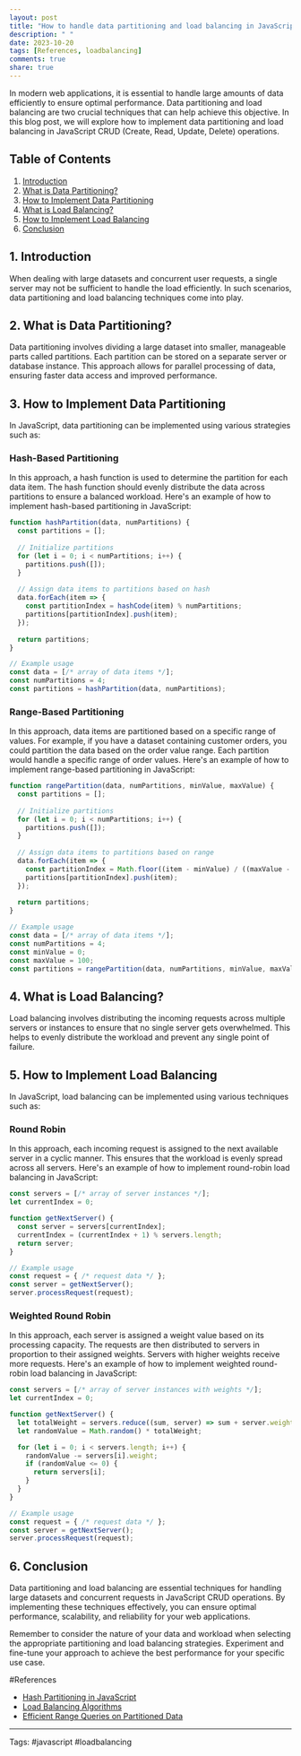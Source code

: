 ```yaml
---
layout: post
title: "How to handle data partitioning and load balancing in JavaScript CRUD operations."
description: " "
date: 2023-10-20
tags: [References, loadbalancing]
comments: true
share: true
---
```


In modern web applications, it is essential to handle large amounts of data efficiently to ensure optimal performance. Data partitioning and load balancing are two crucial techniques that can help achieve this objective. In this blog post, we will explore how to implement data partitioning and load balancing in JavaScript CRUD (Create, Read, Update, Delete) operations.

## Table of Contents
1. [Introduction](#introduction)
2. [What is Data Partitioning?](#data-partitioning)
3. [How to Implement Data Partitioning](#implement-data-partitioning)
4. [What is Load Balancing?](#load-balancing)
5. [How to Implement Load Balancing](#implement-load-balancing)
6. [Conclusion](#conclusion)

## 1. Introduction<a name="introduction"></a>
When dealing with large datasets and concurrent user requests, a single server may not be sufficient to handle the load efficiently. In such scenarios, data partitioning and load balancing techniques come into play.

## 2. What is Data Partitioning?<a name="data-partitioning"></a>
Data partitioning involves dividing a large dataset into smaller, manageable parts called partitions. Each partition can be stored on a separate server or database instance. This approach allows for parallel processing of data, ensuring faster data access and improved performance.

## 3. How to Implement Data Partitioning<a name="implement-data-partitioning"></a>
In JavaScript, data partitioning can be implemented using various strategies such as:

### Hash-Based Partitioning
In this approach, a hash function is used to determine the partition for each data item. The hash function should evenly distribute the data across partitions to ensure a balanced workload. Here's an example of how to implement hash-based partitioning in JavaScript:
```javascript
function hashPartition(data, numPartitions) {
  const partitions = [];
  
  // Initialize partitions
  for (let i = 0; i < numPartitions; i++) {
    partitions.push([]);
  }
  
  // Assign data items to partitions based on hash
  data.forEach(item => {
    const partitionIndex = hashCode(item) % numPartitions;
    partitions[partitionIndex].push(item);
  });
  
  return partitions;
}

// Example usage
const data = [/* array of data items */];
const numPartitions = 4;
const partitions = hashPartition(data, numPartitions);
```

### Range-Based Partitioning
In this approach, data items are partitioned based on a specific range of values. For example, if you have a dataset containing customer orders, you could partition the data based on the order value range. Each partition would handle a specific range of order values. Here's an example of how to implement range-based partitioning in JavaScript:
```javascript
function rangePartition(data, numPartitions, minValue, maxValue) {
  const partitions = [];
  
  // Initialize partitions
  for (let i = 0; i < numPartitions; i++) {
    partitions.push([]);
  }
  
  // Assign data items to partitions based on range
  data.forEach(item => {
    const partitionIndex = Math.floor((item - minValue) / ((maxValue - minValue) / numPartitions));
    partitions[partitionIndex].push(item);
  });
  
  return partitions;
}

// Example usage
const data = [/* array of data items */];
const numPartitions = 4;
const minValue = 0;
const maxValue = 100;
const partitions = rangePartition(data, numPartitions, minValue, maxValue);
```

## 4. What is Load Balancing?<a name="load-balancing"></a>
Load balancing involves distributing the incoming requests across multiple servers or instances to ensure that no single server gets overwhelmed. This helps to evenly distribute the workload and prevent any single point of failure.

## 5. How to Implement Load Balancing<a name="implement-load-balancing"></a>
In JavaScript, load balancing can be implemented using various techniques such as:

### Round Robin
In this approach, each incoming request is assigned to the next available server in a cyclic manner. This ensures that the workload is evenly spread across all servers. Here's an example of how to implement round-robin load balancing in JavaScript:
```javascript
const servers = [/* array of server instances */];
let currentIndex = 0;

function getNextServer() {
  const server = servers[currentIndex];
  currentIndex = (currentIndex + 1) % servers.length;
  return server;
}

// Example usage
const request = { /* request data */ };
const server = getNextServer();
server.processRequest(request);
```

### Weighted Round Robin
In this approach, each server is assigned a weight value based on its processing capacity. The requests are then distributed to servers in proportion to their assigned weights. Servers with higher weights receive more requests. Here's an example of how to implement weighted round-robin load balancing in JavaScript:
```javascript
const servers = [/* array of server instances with weights */];
let currentIndex = 0;

function getNextServer() {
  let totalWeight = servers.reduce((sum, server) => sum + server.weight, 0);
  let randomValue = Math.random() * totalWeight;

  for (let i = 0; i < servers.length; i++) {
    randomValue -= servers[i].weight;
    if (randomValue <= 0) {
      return servers[i];
    }
  }
}

// Example usage
const request = { /* request data */ };
const server = getNextServer();
server.processRequest(request);
```

## 6. Conclusion<a name="conclusion"></a>
Data partitioning and load balancing are essential techniques for handling large datasets and concurrent requests in JavaScript CRUD operations. By implementing these techniques effectively, you can ensure optimal performance, scalability, and reliability for your web applications.

Remember to consider the nature of your data and workload when selecting the appropriate partitioning and load balancing strategies. Experiment and fine-tune your approach to achieve the best performance for your specific use case.

#References
- [Hash Partitioning in JavaScript](https://github.com/indutny/hashring)
- [Load Balancing Algorithms](https://www.nginx.com/resources/glossary/load-balancing-algorithms/)
- [Efficient Range Queries on Partitioned Data](https://cglab.ca/~morin/publications/compacttree.pdf)

---
Tags: #javascript #loadbalancing